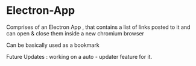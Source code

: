 # Electron-App

Comprises of an Electron App , that contains a list of links posted to it and can open & close them inside a new chromium browser

Can be basically used as a bookmark

Future Updates : working on a auto - updater feature for it.
